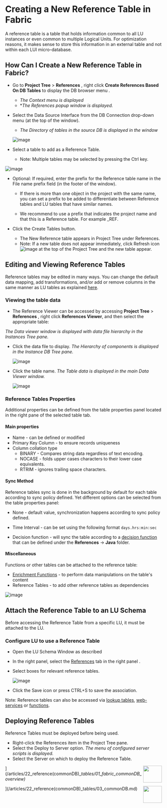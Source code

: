 # Creating a New Reference Table in Fabric

A  reference table is a table that holds information common to all LU instances or even common to multiple Logical Units. For optimization reasons, it makes sense to store this information in an external table and not within each LUI micro-database.



## How Can I Create a New Reference Table in Fabric?

- Go to **Project Tree** > **References** , right click **Create References Based On DB Tables** to display the DB browser menu .
  - *The Context menu is displayed*
  - **The References popup window is displayed.*

  

- Select the Data Source Interface from the DB Connection drop-down menu (at the top of the window).

  - *The Directory of tables in the source DB is displayed in the window*

  ![image](/articles/22_reference(commonDB)_tables/images/01_create_new_common_tables.PNG)

  

- Select a table to add as a Reference Table.
  
  - Note: Multiple tables may be selected by pressing the Ctrl key.

![image](/articles/22_reference(commonDB)_tables/images/02_create_new_common_tables_schema.PNG)



- Optional: If required, enter the prefix for the Reference table name in the File name prefix field (in the footer of the window).
  - If there is more than one object in the project with the same name, you can set a prefix to be added to differentiate between Reference tables and LU tables that have similar names. 

  - We recommend to use a prefix that indicates the project name and that this is a Reference table. For example <proj-prefix>_REF.

    

- Click the Create Tables button.

  - The New Reference table appears in Project Tree under References. 
  - Note: If a new table does not appear immediately, click Refresh icon ![image](/articles/22_reference(commonDB)_tables/images/03_create_new_common_tables_refreshbutton.PNG) at the top of the Project Tree and the new table appear.

  

## Editing and Viewing Reference Tables

Reference tables may be edited in many ways. You can change the default data mapping, add transformations, and/or add or remove columns in the same manner as LU tables as explained [here](/articles/07_table_population/01_table_population_overview.md).

### Viewing the table data 

- The Reference Viewer can be accessed  by accessing  **Project Tree** > **References** , right click **References Viewer**, and then select the appropriate table:

*The Data viewer window is displayed with data file hierarchy in the Instances Tree pane.*

- Click the data file to display.
  *The Hierarchy of components is displayed in the Instance DB Tree pane.*

  ![image](/articles/22_reference(commonDB)_tables/images/05_create_new_common_tables_dataviewer.PNG)

- Click the table name.
  *The Table data is displayed in the main Data Viewer window.*

   ![image](/articles/22_reference(commonDB)_tables/images/04_create_new_common_tables_dataviewer.PNG)





### Reference Tables Properties

Additional properties can be defined from the table properties panel located in the right pane of the selected table tab.



#### Main properties

- Name - can be defined or modified
- Primary Key Column - to ensure records uniqueness
- Column collation type
  - BINARY - Compares string data regardless of text encoding.
  - NOCASE -  folds upper cases characters to their lower case equivalents.
  - RTRIM - ignores trailing space characters.



#### Sync Method

Reference tables sync is done in the background by default for each table according to sync policy defined. Yet different options can be selected from the table properties panel:

- None - default value, synchronization happens according to sync policy defined.

- Time Interval - can be set using the following format ```days.hrs:min:sec```

- Decision function - will sync the table according to a [decision function](/articles/14_sync_LU_instance/05_sync_decision_functions.md) that can be defined under the **References** -> **Java** folder. 

  

#### Miscellaneous

Functions or other tables can be attached to the reference table:

- [Enrichment Functions](/articles/10_enrichment_function/01_enrichment_function_overview.md) - to perform data manipulations on the table's content
- Reference Tables - to add other reference tables as dependencies 

![image](/articles/22_reference(commonDB)_tables/images/06_create_new_common_tables_properties.PNG)



## Attach the Reference Table to an LU Schema

Before accessing the Reference Table from a specific LU, it must be attached to the LU.

### Configure LU to use a Reference Table

- Open the LU Schema Window as described 

- In the right panel, select the [References](/articles/03_logical_units/15_LU_schema_edit_reference_tab.md) tab in the right panel .

- Select boxes for relevant reference tables.

  ![image](/articles/22_reference(commonDB)_tables/images/07_create_new_common_tables_LU_Ref)

- Click the Save icon or press CTRL+S to save the association. 

Note: Reference tables can also be accessed via [lookup tables](/articles/07_table_population/11_lookup_tables.md), [web-services](/articles/15_web_services_and_graphit/01_web_services_overview.md) or [functions](/articles/10_enrichment_function/01_enrichment_function_overview.md).



## Deploying Reference Tables

Reference Tables must be deployed before being used.

- Right-click the References item in the Project Tree pane.
- Select the Deploy to Server option.
  *The menu of configured server scripts is displayed.*
- Select the Server on which to deploy the Reference Table.
  



<img align="right" width="60" height="54" src="/articles/images/Previous.png">](/articles/22_reference(commonDB)__tables/01_fabric_commonDB_overview)_

<img align="right" width="60" height="54" src="/articles/images/Next.png">](/articles/22_reference(commonDB)_tables/03_commonDB.md) 